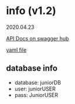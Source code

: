 # info (v1.2)
2020.04.23

[API Docs on swagger hub](https://app.swaggerhub.com/apis-docs/junior-frontend/app-one/v1.0#/)

[yaml file](openapi.yaml)
 
## database info

* database: juniorDB
* user: juniorUSER
* pass: JuniorUSER

